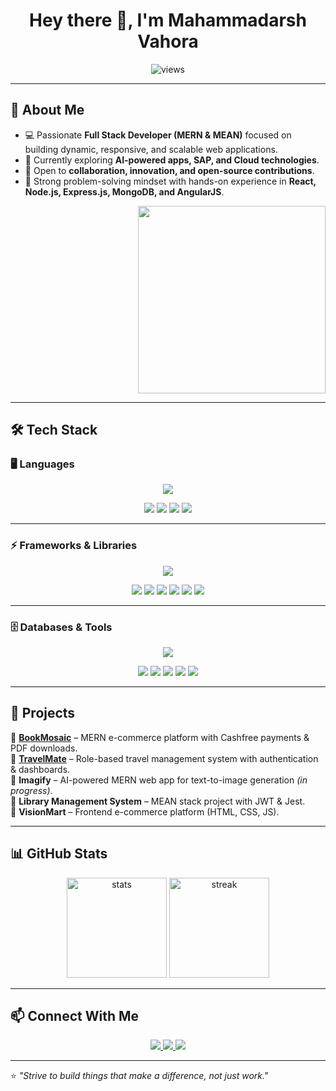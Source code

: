 <h1 align="center">Hey there 👋, I'm Mahammadarsh Vahora</h1>

<p align="center">
  <img src="https://komarev.com/ghpvc/?username=mahammadarsh&label=Profile%20views&color=0e75b6&style=flat" alt="views" /> 
</p>

---

## 🚀 About Me  

- 💻 Passionate **Full Stack Developer (MERN & MEAN)** focused on building dynamic, responsive, and scalable web applications.  
- 🌱 Currently exploring **AI-powered apps, SAP, and Cloud technologies**.  
- 🤝 Open to **collaboration, innovation, and open-source contributions**.  
- 🎯 Strong problem-solving mindset with hands-on experience in **React, Node.js, Express.js, MongoDB, and AngularJS**.  

<p align="right">
  <img src="https://cdn.dribbble.com/users/1162077/screenshots/3848914/media/7ed7d5ca074b36a54e9a05a708cefdad.gif" width="300" />
</p>  

---
 
## 🛠️ Tech Stack  

### 🖥️ Languages  
<p align="center">
  <img src="https://skillicons.dev/icons?i=html,css,js,python" />
</p>  

<p align="center">
  <img src="https://img.shields.io/badge/HTML5-90%25-orange?style=for-the-badge&logo=html5&logoColor=white"/>
  <img src="https://img.shields.io/badge/CSS3-85%25-blue?style=for-the-badge&logo=css3&logoColor=white"/>
  <img src="https://img.shields.io/badge/JavaScript-80%25-yellow?style=for-the-badge&logo=javascript&logoColor=black"/>
  <img src="https://img.shields.io/badge/Python-70%25-3776AB?style=for-the-badge&logo=python&logoColor=white"/>
</p>  

---

### ⚡ Frameworks & Libraries  
<p align="center">
  <img src="https://skillicons.dev/icons?i=react,redux,angular,nodejs,express,bootstrap,tailwind,vite" />
</p>  

<p align="center">
  <img src="https://img.shields.io/badge/React-85%25-61DAFB?style=for-the-badge&logo=react&logoColor=black"/>
  <img src="https://img.shields.io/badge/Redux-75%25-764ABC?style=for-the-badge&logo=redux&logoColor=white"/>
  <img src="https://img.shields.io/badge/AngularJS-70%25-DD0031?style=for-the-badge&logo=angular&logoColor=white"/>
  <img src="https://img.shields.io/badge/Node.js-80%25-339933?style=for-the-badge&logo=node.js&logoColor=white"/>
  <img src="https://img.shields.io/badge/Express.js-75%25-000000?style=for-the-badge&logo=express&logoColor=white"/>
  <img src="https://img.shields.io/badge/TailwindCSS-80%25-38B2AC?style=for-the-badge&logo=tailwindcss&logoColor=white"/>
</p>  

---

### 🗄️ Databases & Tools  
<p align="center">
  <img src="https://skillicons.dev/icons?i=mongodb,mysql,git,github,postman" />
</p>  

<p align="center">
  <img src="https://img.shields.io/badge/MongoDB-80%25-47A248?style=for-the-badge&logo=mongodb&logoColor=white"/>
  <img src="https://img.shields.io/badge/MySQL-70%25-4479A1?style=for-the-badge&logo=mysql&logoColor=white"/>
  <img src="https://img.shields.io/badge/Git-85%25-F05032?style=for-the-badge&logo=git&logoColor=white"/>
  <img src="https://img.shields.io/badge/GitHub-85%25-181717?style=for-the-badge&logo=github&logoColor=white"/>
  <img src="https://img.shields.io/badge/Postman-75%25-FF6C37?style=for-the-badge&logo=postman&logoColor=white"/>
</p>  
 

---

## 🌟 Projects  

🔹 [**BookMosaic**](https://bookmosaic.netlify.app/) – MERN e-commerce platform with Cashfree payments & PDF downloads.  
🔹 [**TravelMate**](https://travelmate-navy.vercel.app/) – Role-based travel management system with authentication & dashboards.  
🔹 **Imagify** – AI-powered MERN web app for text-to-image generation *(in progress)*.  
🔹 **Library Management System** – MEAN stack project with JWT & Jest.  
🔹 **VisionMart** – Frontend e-commerce platform (HTML, CSS, JS).  

---

## 📊 GitHub Stats  

<p align="center">
  <img src="https://github-readme-stats.vercel.app/api?username=mahammadarsh&show_icons=true&theme=tokyonight" alt="stats" height="160"/>
  <img src="https://github-readme-streak-stats.herokuapp.com/?user=mahammadarsh&theme=tokyonight" alt="streak" height="160"/>
</p>

---

## 📫 Connect With Me  

<p align="center">
  <a href="https://www.linkedin.com/in/mahammadarsh" target="_blank">
    <img src="https://img.shields.io/badge/LinkedIn-0077B5?style=for-the-badge&logo=linkedin&logoColor=white"/>
  </a>
  <a href="mailto:mahammadarsh998@gmail.com">
    <img src="https://img.shields.io/badge/Gmail-D14836?style=for-the-badge&logo=gmail&logoColor=white"/>
  </a>
  <a href="https://github.com/mahammadarsh">
    <img src="https://img.shields.io/badge/GitHub-000?style=for-the-badge&logo=github"/>
  </a>
</p>  

---

⭐️ *"Strive to build things that make a difference, not just work."*  
